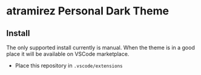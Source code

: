 # atramirez Personal Dark Theme

## Install

The only supported install currently is manual. When the theme is in a good place it will be available on VSCode marketplace.

- Place this repository in `.vscode/extensions`
